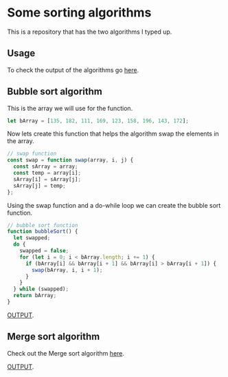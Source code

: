 # Some sorting algorithms

This is a repository that has the two algorithms I typed up.

## Usage 

To check the output of the algorithms go [here](https://humbertogonzales.herokuapp.com/sorting.html).

## Bubble sort algorithm
 
This is the array we will use for the function.

```javascript
let bArray = [135, 182, 111, 169, 123, 158, 196, 143, 172];
```

Now lets create this function that helps the algorithm swap the elements in the array.

```javascript
// swap function
const swap = function swap(array, i, j) {
  const sArray = array;
  const temp = array[i];
  sArray[i] = sArray[j];
  sArray[j] = temp;
};
```
Using the swap function and a do-while loop we can create the bubble sort function.

```javascript
// bubble sort function
function bubbleSort() {
  let swapped;
  do {
    swapped = false;
    for (let i = 0; i < bArray.length; i += 1) {
      if (bArray[i] && bArray[i + 1] && bArray[i] > bArray[i + 1]) {
        swap(bArray, i, i + 1);
      }
    }
  } while (swapped);
  return bArray;
}
```
[OUTPUT](https://humbertogonzales.herokuapp.com/sorting.html).

## Merge sort algorithm

Check out the Merge sort algorithm [here](https://github.com/hgonz16/portfolio/blob/master/public/js/merge-sort.js).

[OUTPUT](https://humbertogonzales.herokuapp.com/sorting.html).

